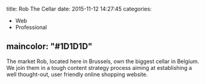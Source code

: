 title: Rob The Cellar
date: 2015-11-12 14:27:45
categories: 
- Web
- Professional

maincolor: "#1D1D1D"
---

The market Rob, located here in Brussels, own the biggest cellar in Belgium. We join them in a tough content strategy process aiming at establishing a well thought-out, user friendly online shopping website.